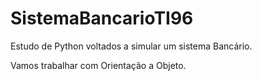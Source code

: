 # SistemaBancarioTI96
Estudo de Python voltados a simular um sistema Bancário.

Vamos trabalhar com Orientação a Objeto.

